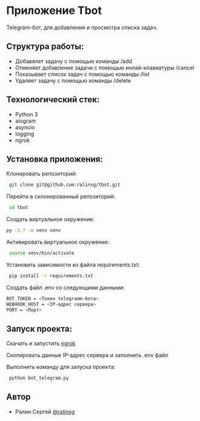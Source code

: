 
# Приложение Tbot

Telegram-бот, для добавления и просмотра списка задач.


## Структура работы:

- Добавялет задачу с помощью команды /add
- Отменяет добавление задачи с помощью инлай-клавиатуры /cancel
- Показывает список задач с помощью команды /list
- Удаляет задачу с помощью команды /delete

## Технологический стек:

- Python 3
- aiogram
- asyncio
- logging
- ngrok

## Установка приложения:

Клонировать репозиторий:

```bash
 git clone git@github.com:ralinsg/tbot.git

```
Перейти в склонированный репозиторий:
```bash
 cd tbot
```
Cоздать виртуальное окружение:
```bash
py -3.7 -m venv venv
```
Активировать виртуальное окружение:
```bash
 source venv/bin/activate
```
Установить зависимости из файла requirements.txt:
```bash
 pip install -r requirements.txt
```
Создать файл .env со следующими данными:
```bash
BOT_TOKEN = <Токен telegramm-бота>
WEBHOOK_HOST = <IP-адрес сервера>
PORT = <Порт>

```

## Запуск проекта:

Скачать и запустить [ngrok](https://ngrok.com/download)

Скопировать данные IP-адрес сервера и заполнить .env файл

Выполнить команду для запуска проекта:
```bash
 python bot_telegram.py
```


## Автор

- Ралин Сергей [@ralinsg](https://github.com/ralinsg)

